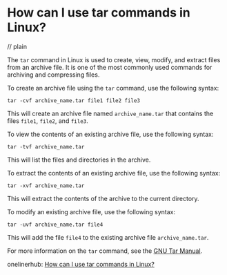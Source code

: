 # How can I use tar commands in Linux?
// plain

The `tar` command in Linux is used to create, view, modify, and extract files from an archive file. It is one of the most commonly used commands for archiving and compressing files.

To create an archive file using the `tar` command, use the following syntax:

```
tar -cvf archive_name.tar file1 file2 file3
```

This will create an archive file named `archive_name.tar` that contains the files `file1`, `file2`, and `file3`.

To view the contents of an existing archive file, use the following syntax:

```
tar -tvf archive_name.tar
```

This will list the files and directories in the archive.

To extract the contents of an existing archive file, use the following syntax:

```
tar -xvf archive_name.tar
```

This will extract the contents of the archive to the current directory.

To modify an existing archive file, use the following syntax:

```
tar -uvf archive_name.tar file4
```

This will add the file `file4` to the existing archive file `archive_name.tar`.

For more information on the `tar` command, see the [GNU Tar Manual](https://www.gnu.org/software/tar/manual/html_node/tar_toc.html).

onelinerhub: [How can I use tar commands in Linux?](https://onelinerhub.com/cli-tar/how-can-i-use-tar-commands-in-linux)